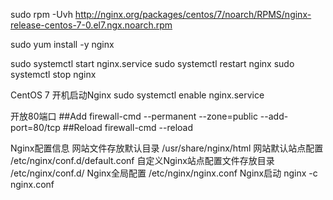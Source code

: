 sudo rpm -Uvh http://nginx.org/packages/centos/7/noarch/RPMS/nginx-release-centos-7-0.el7.ngx.noarch.rpm

sudo yum install -y nginx

sudo systemctl start nginx.service
sudo systemctl restart nginx 
sudo systemctl stop nginx

CentOS 7 开机启动Nginx
sudo systemctl enable nginx.service

开放80端口
##Add
firewall-cmd --permanent --zone=public --add-port=80/tcp
##Reload
firewall-cmd --reload

Nginx配置信息
网站文件存放默认目录
    /usr/share/nginx/html
网站默认站点配置
    /etc/nginx/conf.d/default.conf
自定义Nginx站点配置文件存放目录
    /etc/nginx/conf.d/
Nginx全局配置
    /etc/nginx/nginx.conf
Nginx启动
    nginx -c nginx.conf